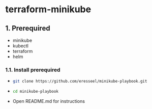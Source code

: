 # terraform-minikube

## 1. Prerequired
* minikube
* kubectl
* terraform
* helm

### 1.1. Install prerequired
* ```bash
  git clone https://github.com/eresseel/minikube-playbook.git
  ```
* ```bash
  cd minikube-playbook
  ```
* Open README.md for instructions

